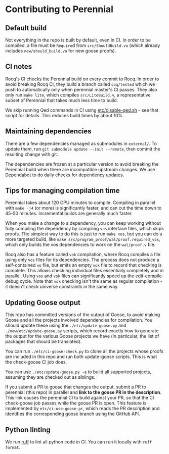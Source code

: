 # Contributing to Perennial

## Default build

Not everything in the repo is built by default, even in CI. In order to be
compiled, a file must be `Require`d from `src/ShouldBuild.vo` (which already includes
`new/should_build.vo` for new goose proofs).

## CI notes

Rocq's CI checks the Perennial build on every commit to Rocq. In order to avoid
breaking Rocq CI, they build a branch called `coq/tested` which we push to
automatically only when perennial master's CI passes. They also only run `make
lite`, which compiles `src/LiteBuild.v`, a representative subset of Perennial
that takes much less time to build.

We skip running Qed commands in CI using
[etc/disable-qed.sh](./etc/disable-qed.sh) - see that script for details. This
reduces build times by about 10%.

## Maintaining dependencies

There are a few dependencies managed as submodules in `external/`. To update
them, run `git submodule update --init --remote`, then commit the resulting
change with git.

The dependencies are frozen at a particular version to avoid breaking the
Perennial build when there are incompatible upstream changes.
We use Dependabot to do daily checks for dependency updates.

## Tips for managing compilation time

Perennial takes about 120 CPU minutes to compile. Compiling in parallel with
`make -j4` (or more) is significantly faster, and can cut the time down to 45-50
minutes. Incremental builds are generally much faster.

When you make a change to a dependency, you can keep working without fully
compiling the dependency by compiling `vos` interface files, which skips proofs.
The simplest way to do this is just to run `make vos`, but you can do a more
targeted build, like `make src/program_proof/wal/proof.required_vos`, which only
builds the vos dependencies to work on the `wal/proof.v` file.

Rocq also has a feature called `vok` compilation, where Rocq compiles a file
using only `vos` files for its dependencies. The process does not produce a
self-contained `vo` file, but emits an empty `vok` file to record that checking
is complete.  This allows checking individual files essentially completely and
in parallel.  Using `vos` and `vok` files can significantly speed up the
edit-compile-debug cycle. Note that `vok` checking isn't the same as regular
compilation - it doesn't check universe constraints in the same way.

## Updating Goose output

This repo has committed versions of the output of Goose, to avoid making Goose
and all the projects involved dependencies for compilation. You should update
these using the `./etc/update-goose.py` and `./new/etc/update-goose.py` scripts,
which record exactly how to generate the output for the various Goose projects
we have (in particular, the list of packages that should be translated).

You can run `./etc/ci-goose-check.py` to clone all the projects whose proofs are
included in this repo and run both update-goose scripts. This is what the
check-goose CI job does.

You can use `./etc/update-goose.py -a` to build all supported projects, assuming
they are checked out as siblings.

If you submit a PR to goose that changes the output, submit a PR to perennial
(this repo) in parallel and **link to the goose PR in the description**. This link
causes the perennial CI to build against your PR, so that the CI check-goose job
passes while the goose PR is open. This feature is implemented by
`etc/ci-use-goose-pr`, which reads the PR description and identifies the
corresponding goose branch using the GitHub API.

## Python linting

We run [ruff](https://github.com/astral-sh/ruff) to lint all python code in CI.
You can run it locally with `ruff format`.
